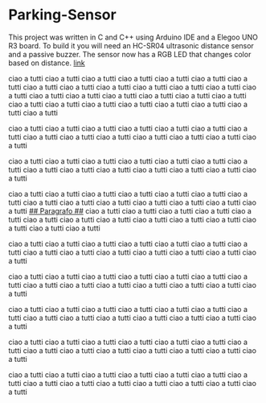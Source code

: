 # Parking-Sensor
 This project was written in C and C++ using Arduino IDE and a Elegoo UNO R3 board. To build it you will need an HC-SR04 ultrasonic distance sensor and a passive buzzer. The sensor now has a RGB LED that changes color based on distance.
 [link](#paragrafo)
 

 ciao a tutti
 ciao a tutti
  ciao a tutti ciao a tutti
   ciao a tutti
    ciao a tutti ciao a tutti
     ciao a tutti
      ciao a tutti
       ciao a tutti
        ciao a tutti
         ciao a tutti
          ciao a tutti
           ciao a tutti
            ciao a tutti
 ciao a tutti
  ciao a tutti ciao a tutti
   ciao a tutti
    ciao a tutti ciao a tutti
     ciao a tutti
      ciao a tutti
       ciao a tutti
        ciao a tutti
         ciao a tutti
          ciao a tutti
           ciao a tutti
           

 ciao a tutti
 ciao a tutti
  ciao a tutti ciao a tutti
   ciao a tutti
    ciao a tutti ciao a tutti
     ciao a tutti
      ciao a tutti
       ciao a tutti
        ciao a tutti
         ciao a tutti
          ciao a tutti
           ciao a tutti
           

 ciao a tutti
 ciao a tutti
  ciao a tutti ciao a tutti
   ciao a tutti
    ciao a tutti ciao a tutti
     ciao a tutti
      ciao a tutti
       ciao a tutti
        ciao a tutti
         ciao a tutti
          ciao a tutti
           ciao a tutti
           
 ciao a tutti
 ciao a tutti
  ciao a tutti ciao a tutti
   ciao a tutti
    ciao a tutti ciao a tutti
     ciao a tutti
      ciao a tutti
       ciao a tutti
        ciao a tutti
         ciao a tutti
          ciao a tutti
           ciao a tutti
           [## Paragrafo ##](#paragrafo) 
 ciao a tutti
 ciao a tutti
  ciao a tutti ciao a tutti
   ciao a tutti
    ciao a tutti ciao a tutti
     ciao a tutti
      ciao a tutti
       ciao a tutti
        ciao a tutti
         ciao a tutti
          ciao a tutti
           ciao a tutti
           
 ciao a tutti
 ciao a tutti
  ciao a tutti ciao a tutti
   ciao a tutti
    ciao a tutti ciao a tutti
     ciao a tutti
      ciao a tutti
       ciao a tutti
        ciao a tutti
         ciao a tutti
          ciao a tutti
           ciao a tutti
           
 ciao a tutti
 ciao a tutti
  ciao a tutti ciao a tutti
   ciao a tutti
    ciao a tutti ciao a tutti
     ciao a tutti
      ciao a tutti
       ciao a tutti
        ciao a tutti
         ciao a tutti
          ciao a tutti
           ciao a tutti
           
 ciao a tutti
 ciao a tutti
  ciao a tutti ciao a tutti
   ciao a tutti
    ciao a tutti ciao a tutti
     ciao a tutti
      ciao a tutti
       ciao a tutti
        ciao a tutti
         ciao a tutti
          ciao a tutti
           ciao a tutti
           
 ciao a tutti
 ciao a tutti
  ciao a tutti ciao a tutti
   ciao a tutti
    ciao a tutti ciao a tutti
     ciao a tutti
      ciao a tutti
       ciao a tutti
        ciao a tutti
         ciao a tutti
          ciao a tutti
           ciao a tutti
           
 ciao a tutti
 ciao a tutti
  ciao a tutti ciao a tutti
   ciao a tutti
    ciao a tutti ciao a tutti
     ciao a tutti
      ciao a tutti
       ciao a tutti
        ciao a tutti
         ciao a tutti
          ciao a tutti
           ciao a tutti
           

           
